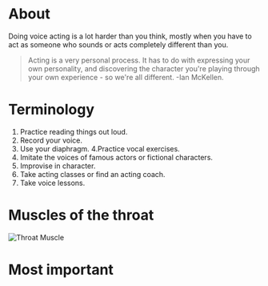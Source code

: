 # About
Doing voice acting is a lot harder than you think, mostly when you have to act as someone who sounds or acts completely different than you.
> Acting is a very personal process. It has to do with expressing your own personality, and discovering the character you're playing through your own experience - so we're all different.
> -Ian McKellen.

# Terminology
1. Practice reading things out loud.
2. Record your voice.
3. Use your diaphragm.
4.Practice vocal exercises.
5. Imitate the voices of famous actors or fictional characters.
6. Improvise in character.
7. Take acting classes or find an acting coach.
8. Take voice lessons.

# Muscles of the throat
![Throat Muscle](https://www.mda.org/sites/default/files/throat.jpg)

# Most important
